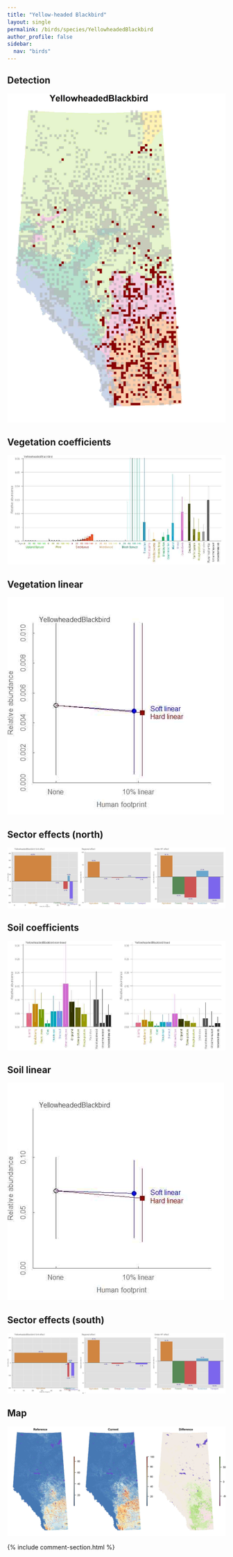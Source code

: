 ```yaml
---
title: "Yellow-headed Blackbird"
layout: single
permalink: /birds/species/YellowheadedBlackbird
author_profile: false
sidebar:
  nav: "birds"
---
```


<h2>Detection</h2>

![](/assets/images/birds/YellowheadedBlackbird/det.jpg)

<h2>Vegetation coefficients</h2>

![](/assets/images/birds/YellowheadedBlackbird/veghf.jpg)

<h2>Vegetation linear</h2>

![](/assets/images/birds/YellowheadedBlackbird/lin-north.jpg)

<h2>Sector effects (north)</h2>

![](/assets/images/birds/YellowheadedBlackbird/sector-north.jpg)

<h2>Soil coefficients</h2>

![](/assets/images/birds/YellowheadedBlackbird/soilhf.jpg)

<h2>Soil linear</h2>

![](/assets/images/birds/YellowheadedBlackbird/lin-south.jpg)

<h2>Sector effects (south)</h2>

![](/assets/images/birds/YellowheadedBlackbird/sector-south.jpg)

<h2>Map</h2>

![](/assets/images/birds/YellowheadedBlackbird/map.jpg)

{% include comment-section.html %}
